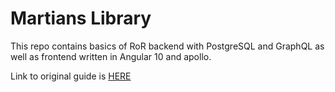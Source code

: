# Martians Library

This repo contains basics of RoR backend with PostgreSQL and GraphQL as well as frontend written in Angular 10 and apollo.

Link to original guide is [HERE](https://evilmartians.com/chronicles/graphql-on-rails-1-from-zero-to-the-first-query)